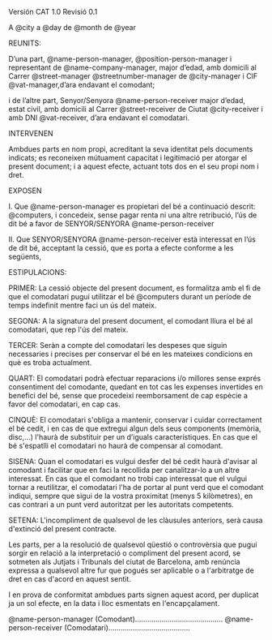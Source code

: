 Versión CAT 1.0  Revisió 0.1

A @city a @day de @month de @year
 
REUNITS:

D’una part, @name-person-manager, @position-person-manager i representant de @name-company-manager, major d’edad, amb domicili al Carrer @street-manager @streetnumber-manager de @city-manager i CIF @vat-manager,d’ara endavant el comodant;

i de l’altre part, Senyor/Senyora @name-person-receiver major d’edad, estat civil, amb domicili al Carrer @street-receiver de Ciutat @city-receiver i amb DNI @vat-receiver, d’ara endavant el comodatari.

INTERVENEN

Ambdues parts en nom propi, acreditant la seva identitat pels documents indicats; es reconeixen mútuament capacitat i legitimació per atorgar el present document; i a aquest efecte, actuant tots dos en el seu propi nom i dret.

EXPOSEN

I. Que @name-person-manager es propietari del bé a continuació descrit: @computers, i concedeix, sense pagar renta ni una altre retribució, l’ús de dit bé a favor de SENYOR/SENYORA @name-person-receiver

II. Que SENYOR/SENYORA @name-person-receiver està interessat en l’ús de dit bé, acceptant  la cessió, que es porta a efecte conforme a les següents,

ESTIPULACIONS:

PRIMER: La cessió objecte del present document, es formalitza amb el fi de que el comodatari pugui utilitzar el bé @computers durant un període de temps indefinit mentre faci un ús del mateix.

SEGONA: A la signatura del present document, el comodant lliura el bé  al comodatari, que rep l'ús del mateix.

TERCER: Seràn a compte del comodatari les despeses que siguin necessaries i precises per conservar el bé en les mateixes condicions en què es troba actualment.

QUART: El comodatari podrà efectuar reparacions i/o millores sense exprés consentiment del comodante, quedant en tot cas les expenses invertides en benefici del bé, sense que procedeixi reemborsament de cap espècie a favor del comodatari, en cap cas.

CINQUÈ: El comodatari s'obliga a mantenir, conservar i cuidar correctament el bé cedit, i en cas de que extregui algun dels seus components (memòria, disc,...) l'haurà de substituir per un d’iguals característiques. En cas que el bé s'espatlli el comodatari no haurà de compensar al comodant.

SISENA: Quan el comodatari es vulgui desfer del bé cedit haurà d'avisar al comodant i facilitar que en faci la recollida per canalitzar-lo a un altre interessat. En cas que el comodant no trobi cap interessat que el vulgui tornar a reutilitzar, el comodatari l'ha de portar al punt verd que el comodant indiqui, sempre que sigui de la vostra proximitat (menys 5 kilòmetres), en cas contrari a un punt verd autoritzat per les autoritats competents.

SETENA: L'incompliment de qualsevol de les clàusules anteriors, serà causa d'extinció del present contracte.

Les parts, per a la resolució de qualsevol qüestió o controvèrsia que pugui sorgir en relació a la interpretació o compliment del present acord, se sotmeten als Jutjats i Tribunals del ciutat de Barcelona, amb renúncia expressa a qualsevol altre fur que pogués ser aplicable o a l'arbitratge de dret en cas d'acord en aquest sentit.

I en prova de conformitat ambdues parts signen aquest acord, per duplicat ja un sol efecte, en la data i lloc esmentats en l'encapçalament.

@name-person-manager (Comodant)...........................................
@name-person-receiver (Comodatari)........................................
